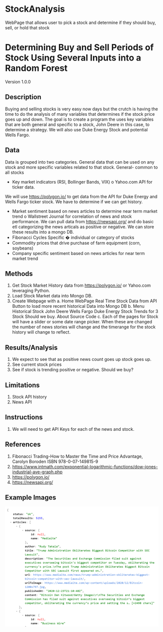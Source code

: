 # StockAnalysis
WebPage that allows user to pick a stock and determine if they should buy, sell, or hold that stock

# Determining Buy and Sell Periods of Stock Using Several Inputs into a Random Forest
Version 1.0.0
## Description
Buying and selling stocks is very easy now days but the crutch is having the time to do the analysis of many variables that determines if the stock price goes up and down. The goal is to create a program the uses key variables that are both general and specific to a stock, John Deere in this case, to determine a strategy. We will also use Duke Energy Stock and potential Wells Fargo.
## Data
Data is grouped into two categories. General data that can be used on any stock and more specific variables related to that stock.
General- common to all stocks
* Key market indicators (RSI, Bollinger Bands, VIX)
o Yahoo.com API for ticker data.

We will use https://polygon.io/ to get data from the API for Duke Energy and Wells Fargo ticker stock. We have to determine if we can get history.
* Market sentiment based on news articles to determine near term market trend
o Wallstreet Journal for correlation of news and stock performance. We can pull data from https://newsapi.org/ and do basic etl categorizing the news articals as positive or negative. We can store these results into a mongo DB.  
* Fibonacci Cycles Specific � individual or category of stocks
* Commodity prices that drive purchase of farm equipment (corn, soybeans)
* Company specific sentiment based on news articles for near term market trend
## Methods
1. Get Stock Market History data from https://polygon.io/ or Yahoo.com leveraging Python.
2. Load Stock Market data into Mongo DB.
3. Create Webpage with
  a. Home WebPage
    Real Time Stock Data from API
    Button to load more recent historical Data into Mongo DB
  b. Menu
      Historical Stock
        John Deere
        Wells Fargo
        Duke Energy
      Stock Trends for 3 Stock
        Should we buy.
      About
      Source Code
  c. Each of the pages for Stock will have a slider or some date range picker. When these are changed the number of news stories will change and the timerange for the stock history will change to reflect.
## Results/Analysis
1. We expect to see that as positive news count goes up stock goes up.
2. See current stock prices
3. See if stock is trending positive or negative. Should we buy?
## Limitations
1. Stock API history
2. News API
## Instructions
1. We will need to get API Keys for each of the news and stock.
## References
1. Fibonacci Trading-How to Master the Time and Price Advantage, Carolyn Boroden ISBN 978-0-07-149815-9
2. https://www.intmath.com/exponential-logarithmic-functions/dow-jones-industrial-ave-graph.php
3. https://polygon.io/
4. https://newsapi.org/

## Example Images
![alt text](https://github.com/pauleppers/StockAnalysis/blob/StockAnalysis_Nadia/Images/API_News_Data.png?raw=true)
